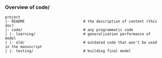 ### Overview of code/

	project
	|- README                           # the description of content (this doc)
	|- code/                            # any programmatic code
	| |- learning/                      # generalization performance of model
	| |- old/                           # outdated code that won't be used in the manuscript
 	| |- testing/                       # building final model



